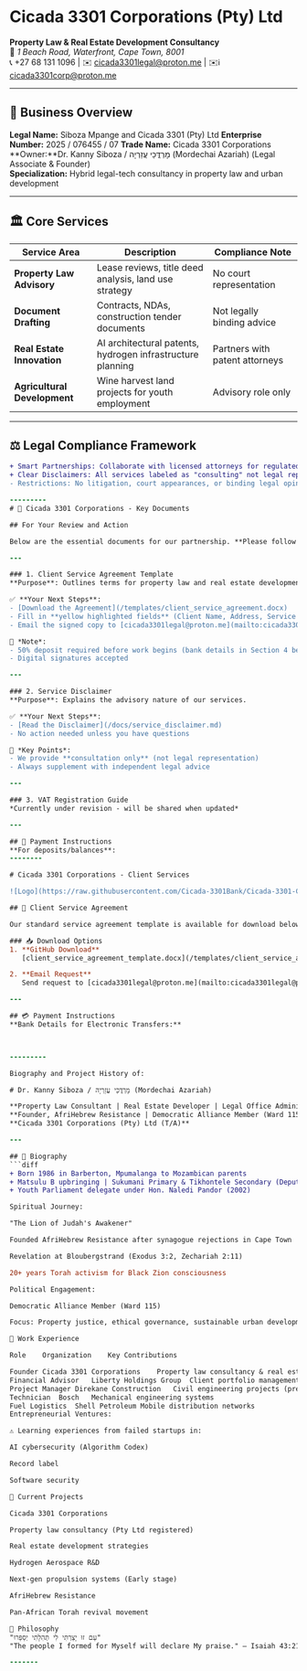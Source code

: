 # Cicada 3301 Corporations (Pty) Ltd

**Property Law & Real Estate Development Consultancy**  
📍 *1 Beach Road, Waterfront, Cape Town, 8001*  
📞 +27 68 131 1096 | ✉️ cicada3301legal@proton.me | ✉️ℹ️ cicada3301corp@proton.me 

---

## 📌 Business Overview
**Legal Name:** Siboza Mpange and Cicada 3301 (Pty) Ltd 
**Enterprise Number:** 2025 / 076455 / 07
**Trade Name:** Cicada 3301 Corporations  
**Owner:**Dr. Kanny Siboza / מָרְדֳּכַי עֲזַרְיָה (Mordechai Azariah)  (Legal Associate & Founder)  
**Specialization:** Hybrid legal-tech consultancy in property law and urban development  

---

## 🏛 Core Services
| Service Area                | Description                                                                 | Compliance Note                          |
|-----------------------------|-----------------------------------------------------------------------------|------------------------------------------|
| **Property Law Advisory**   | Lease reviews, title deed analysis, land use strategy                      | No court representation                 |
| **Document Drafting**       | Contracts, NDAs, construction tender documents                             | Not legally binding advice              |
| **Real Estate Innovation**  | AI architectural patents, hydrogen infrastructure planning                 | Partners with patent attorneys          |
| **Agricultural Development**| Wine harvest land projects for youth employment                            | Advisory role only                      |

---

## ⚖️ Legal Compliance Framework
```diff
+ Smart Partnerships: Collaborate with licensed attorneys for regulated work
+ Clear Disclaimers: All services labeled as "consulting" not legal representation
- Restrictions: No litigation, court appearances, or binding legal opinions

---------
# 📑 Cicada 3301 Corporations - Key Documents

## For Your Review and Action

Below are the essential documents for our partnership. **Please follow the instructions for each**:

---

### 1. Client Service Agreement Template  
**Purpose**: Outlines terms for property law and real estate development services.  

✅ **Your Next Steps**:  
- [Download the Agreement](/templates/client_service_agreement.docx)  
- Fill in **yellow highlighted fields** (Client Name, Address, Service Selection)  
- Email the signed copy to [cicada3301legal@proton.me](mailto:cicada3301legal@proton.me)  

📌 *Note*:  
- 50% deposit required before work begins (bank details in Section 4 below)  
- Digital signatures accepted  

---

### 2. Service Disclaimer  
**Purpose**: Explains the advisory nature of our services.  

✅ **Your Next Steps**:  
- [Read the Disclaimer](/docs/service_disclaimer.md)  
- No action needed unless you have questions  

🔐 *Key Points*:  
- We provide **consultation only** (not legal representation)  
- Always supplement with independent legal advice  

---

### 3. VAT Registration Guide  
*Currently under revision - will be shared when updated*  

---

## 🏦 Payment Instructions  
**For deposits/balances**:  
--------

# Cicada 3301 Corporations - Client Services

![Logo](https://raw.githubusercontent.com/Cicada-3301Bank/Cicada-3301-Corp/refs/heads/main/Cicada%203301%20Corp%20Logo%20(2).png)

## 📄 Client Service Agreement

Our standard service agreement template is available for download below. This document outlines terms for property law consultancy and real estate development services.

### 📥 Download Options
1. **GitHub Download**  
   [client_service_agreement_template.docx](/templates/client_service_agreement.docx) *(Right-click → "Save Link As")*

2. **Email Request**  
   Send request to [cicada3301legal@proton.me](mailto:cicada3301legal@proton.me) with subject "Agreement Template Request"

---

## 💳 Payment Instructions
**Bank Details for Electronic Transfers:**



---------

Biography and Project History of:

# Dr. Kanny Siboza / מָרְדֳּכַי עֲזַרְיָה (Mordechai Azariah)

**Property Law Consultant | Real Estate Developer | Legal Office Administrator**  
**Founder, AfriHebrew Resistance | Democratic Alliance Member (Ward 115)**  
**Cicada 3301 Corporations (Pty) Ltd (T/A)**  

---

## 📜 Biography
```diff
+ Born 1986 in Barberton, Mpumalanga to Mozambican parents
+ Matsulu B upbringing | Sukumani Primary & Tikhontele Secondary (Deputy President 2002)
+ Youth Parliament delegate under Hon. Naledi Pandor (2002)

Spiritual Journey:

"The Lion of Judah's Awakener"

Founded AfriHebrew Resistance after synagogue rejections in Cape Town

Revelation at Bloubergstrand (Exodus 3:2, Zechariah 2:11)

20+ years Torah activism for Black Zion consciousness

Political Engagement:

Democratic Alliance Member (Ward 115)

Focus: Property justice, ethical governance, sustainable urban development

💼 Work Experience

Role	Organization	Key Contributions

Founder	Cicada 3301 Corporations	Property law consultancy & real estate development
Financial Advisor	Liberty Holdings Group	Client portfolio management
Project Manager	Direkane Construction	Civil engineering projects (pre-liquidation)
Technician	Bosch	Mechanical engineering systems
Fuel Logistics	Shell Petroleum	Mobile distribution networks
Entrepreneurial Ventures:

⚠️ Learning experiences from failed startups in:

AI cybersecurity (Algorithm Codex)

Record label

Software security

🚀 Current Projects

Cicada 3301 Corporations

Property law consultancy (Pty Ltd registered)

Real estate development strategies

Hydrogen Aerospace R&D

Next-gen propulsion systems (Early stage)

AfriHebrew Resistance

Pan-African Torah revival movement

🧠 Philosophy
"עַם זוּ יָצַרְתִּי לִי תְּהִלָּתִי יְסַפֵּרוּ"
"The people I formed for Myself will declare My praise." — Isaiah 43:21

-------

